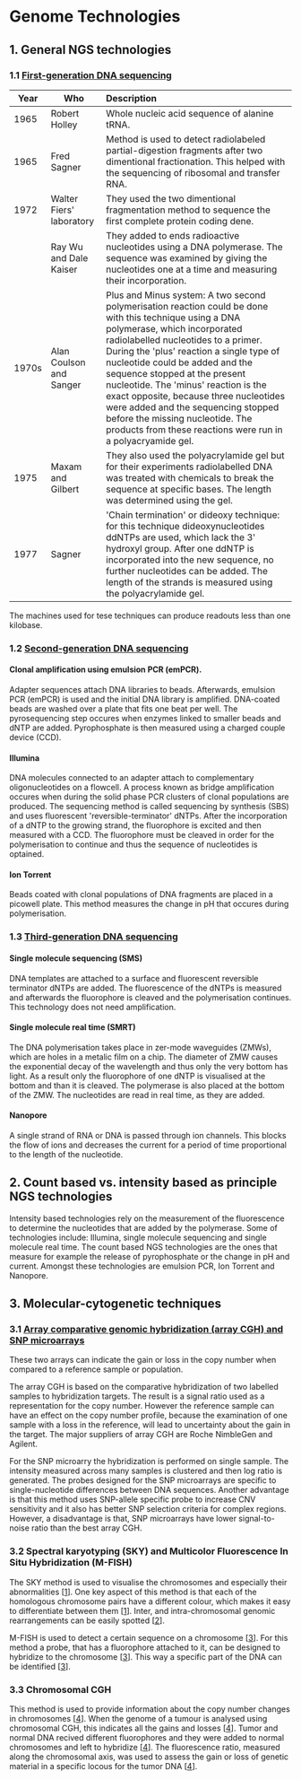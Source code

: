 # Genome Technologies

## 1. General NGS technologies

### 1.1 [First-generation DNA sequencing](https://internal.baudisgroup.org/pdf/2016-01-15___Heather_and_Chain__The-sequence-of-sequencers__Genomics.pdf)

|Year | Who | Description |
|-----|-----|:------------|
|1965|Robert Holley|Whole nucleic acid sequence of alanine tRNA.|
|1965|Fred Sagner|Method is used to detect radiolabeled partial-digestion fragments after two dimentional fractionation. This helped with the sequencing of ribosomal and transfer RNA.|
|1972|Walter Fiers' laboratory|They used the two dimentional fragmentation method to sequence the first complete protein coding dene.|
||Ray Wu and Dale Kaiser|They added to ends radioactive nucleotides using a DNA polymerase. The sequence was examined by giving the nucleotides one at a time and measuring their incorporation.|
|1970s|Alan Coulson and Sanger|Plus and Minus system: A two second polymerisation reaction could be done with this technique using a DNA polymerase, which incorporated radiolabelled nucleotides to a primer. During the 'plus' reaction a single type of nucleotide could be added and the sequence stopped at the present nucleotide. The 'minus' reaction is the exact opposite, because three nucleotides were added and the sequencing stopped before the missing nucleotide. The products from these reactions were run in a polyacryamide gel.|
|1975|Maxam and Gilbert|They also used the polyacrylamide gel but for their experiments radiolabelled DNA was treated with chemicals to break the sequence at specific bases. The length was determined using the gel.|
|1977|Sagner|'Chain termination' or dideoxy technique: for this technique dideoxynucleotides ddNTPs are used, which lack the 3' hydroxyl group. After one ddNTP is incorporated into the new sequence, no further nucleotides can be added. The length of the strands is measured using the polyacrylamide gel.|

The machines used for tese techniques can produce readouts less than one kilobase.

### 1.2 [Second-generation DNA sequencing](https://internal.baudisgroup.org/pdf/2016-01-15___Heather_and_Chain__The-sequence-of-sequencers__Genomics.pdf)

#### Clonal amplification using emulsion PCR (emPCR).

Adapter sequences attach DNA libraries to beads. Afterwards, emulsion PCR (emPCR) is used and the initial DNA library is amplified. DNA-coated beads are washed over a plate that fits one beat per well. The pyrosequencing step occures when enzymes linked to smaller beads and dNTP are added. Pyrophosphate is then measured using a charged couple device (CCD).

#### Illumina

DNA molecules connected to an adapter attach to complementary oligonucleotides on a flowcell. A process known as bridge amplification occures when during the solid phase PCR clusters of clonal populations are produced. The sequencing method is called sequencing by synthesis (SBS) and uses fluorescent 'reversible-terminator' dNTPs. After the incorporation of a dNTP to the growing strand, the fluorophore is excited and then measured with a CCD. The fluorophore must be cleaved in order for the polymerisation to continue and thus the sequence of nucleotides is optained.  

#### Ion Torrent

Beads coated with clonal populations of DNA fragments are placed in a picowell plate. This method measures the change in pH that occures during polymerisation.


### 1.3 [Third-generation DNA sequencing](https://internal.baudisgroup.org/pdf/2016-01-15___Heather_and_Chain__The-sequence-of-sequencers__Genomics.pdf)

#### Single molecule sequencing (SMS)
DNA templates are attached to a surface and fluorescent reversible terminator dNTPs are added. The fluorescence of the dNTPs is measured and afterwards the fluorophore is cleaved and the polymerisation continues. This technology does not need amplification.

#### Single molecule real time (SMRT)

The DNA polymerisation takes place in zer-mode waveguides (ZMWs), which are holes in a metalic film on a chip. The diameter of ZMW causes the exponential decay of the wavelength and thus only the very bottom has light. As a result only the fluorophore of one dNTP is visualised at the bottom and than it is cleaved. The polymerase is also placed at the bottom of the ZMW. The nucleotides are read in real time, as they are added.  

#### Nanopore

A single strand of RNA or DNA is passed through ion channels. This blocks the flow of ions and decreases the current for a period of time proportional to the length of the nucleotide.


## 2. Count based vs. intensity based as principle NGS technologies

Intensity based technologies rely on the measurement of the fluorescence to determine the nucleotides that are added by the polymerase. Some of technologies include: Illumina, single molecule sequencing and single molecule real time. The count based NGS technologies are the ones that measure for example the release of pyrophosphate or the change in pH and current. Amongst these technologies are emulsion PCR, Ion Torrent and Nanopore.

## 3. Molecular-cytogenetic techniques

### 3.1 [Array comparative genomic hybridization (array CGH) and SNP microarrays](https://internal.baudisgroup.org/pdf/2011-05-12___Eichler_et_al__Review_structural_variations_arrays__NatRevGen.pdf)

These two arrays can indicate the gain or loss in the copy number when compared to a reference sample or population. 

The array CGH is based on the comparative hybridization of two labelled samples to hybridization targets. The result is a signal ratio used as a representation for the copy number. However the reference sample can have an effect on the copy number profile, because the examination of one sample with a loss in the reference, will lead to uncertainty about the gain in the target. The major suppliers of array CGH are Roche NimbleGen and Agilent. 

For the SNP microarry the hybridization is performed on single sample. The intensity measured across many samples is clustered and then log ratio is generated. The probes designed for the SNP microarrays are specific to single-nucleotide differences between DNA sequences. Another advantage is that this method uses SNP-allele specific probe to increase CNV sensitivity and it also has better SNP selection criteria for complex regions. However, a disadvantage is that, SNP microarrays have lower signal-to-noise ratio than the best array CGH.

### 3.2 Spectral karyotyping (SKY) and Multicolor Fluorescence In Situ Hybridization (M-FISH)

The SKY method is used to visualise the chromosomes and especially their abnormalities [[1]]. One key aspect of this method is that each of the homologous chromosome pairs have a different colour, which makes it easy to differentiate between them [[1]]. Inter, and intra-chromosomal genomic rearrangements can be easily spotted [[2]]. 

M-FISH is used to detect a certain sequence on a chromosome [[3]]. For this method a probe, that has a fluorophore attached to it, can be designed to hybridize to the chromosome [[3]]. This way a specific part of the DNA can be identified [[3]]. 

[1]: https://www.genome.gov/genetics-glossary/Spectral-Karyotype#:~:text=Spectral%20karyotype%20(SKY)%20is%20a,compared%20with%20a%20conventional%20karyotype.
[2]: https://www.sciencedirect.com/topics/biochemistry-genetics-and-molecular-biology/spectral-karyotyping
[3]: https://www.genome.gov/genetics-glossary/Fluorescence-In-Situ-Hybridization#:~:text=%E2%80%8BFluorescence%20In%20Situ%20Hybridization%20(FISH)&text=Fluorescence%20in%20situ%20hybridization%20(FISH)%20is%20a%20laboratory%20technique%20for,fluorescent%20molecule%20attached%20to%20it.

### 3.3 Chromosomal CGH

This method is used to provide information about the copy number changes in chromosomes [[4]]. When the genome of a tumour is analysed using chromosomal CGH, this indicates all the gains and losses [[4]]. Tumor and normal DNA recived different fluorophores and they were added to normal chromosomes and left to hybridize [[4]]. The fluorescence ratio, measured along the chromosomal axis, was used to assess the gain or loss of genetic material in a specific locous for the tumor DNA [[4]]. 

[4]: https://www.ncbi.nlm.nih.gov/pmc/articles/PMC395705/

